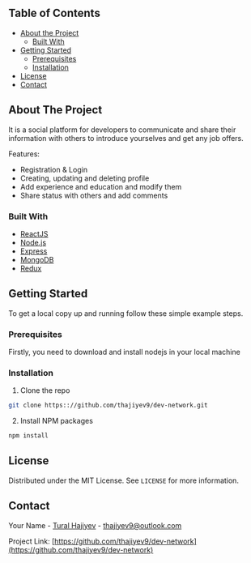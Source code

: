
## Table of Contents

* [About the Project](#about-the-project)
  * [Built With](#built-with)
* [Getting Started](#getting-started)
  * [Prerequisites](#prerequisites)
  * [Installation](#installation)
* [License](#license)
* [Contact](#contact)


<!-- ABOUT THE PROJECT -->
## About The Project

It is a social platform for developers to communicate and share their information with others to introduce yourselves and get any job offers. 

Features:
* Registration & Login 
* Creating, updating and deleting profile 
* Add experience and education and modify them
* Share status with others and add comments 

### Built With

* [ReactJS](https://reactjs.org/)
* [Node.js](nodejs.org)
* [Express](https://expressjs.com/)
* [MongoDB](https://www.mongodb.com/)
* [Redux](https://redux.js.org/)



## Getting Started

To get a local copy up and running follow these simple example steps.

### Prerequisites

Firstly, you need to download and install nodejs in your local machine

### Installation

1. Clone the repo
```sh
git clone https:://github.com/thajiyev9/dev-network.git
```
2. Install NPM packages
```sh
npm install
```

<!-- LICENSE -->
## License

Distributed under the MIT License. See `LICENSE` for more information.


<!-- CONTACT -->
## Contact

Your Name - [Tural Hajiyev](https://www.linkedin.com/in/tural-hajiyev-703a15155) - thajiyev9@outlook.com

Project Link: [https://github.com/thajiyev9/dev-network](https://github.com/thajiyev9/dev-network)


